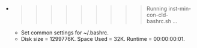 * >>>>>>>>> Running inst-min-con-cld-bashrc.sh ...
  * Set common settings for ~/.bashrc.
  * Disk size = 1299776K. Space Used = 32K. Runtime = 00:00:00:01.
